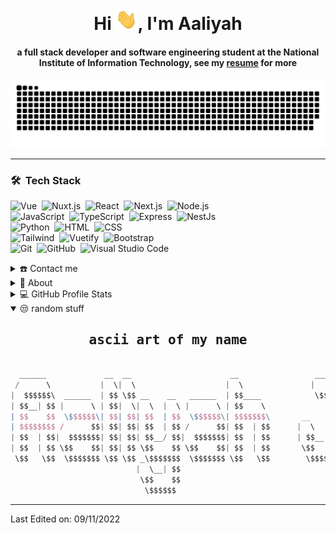 <div align="center">
<h1 align="center">Hi <img width="35" src="https://github.com/1999AZZAR/1999AZZAR/blob/main/resources/img/waving.gif">, I'm Aaliyah</h1>
<h4 align="center">a full stack developer and software engineering student at the National Institute of Information Technology, see my <a href="https://resume.io/r/DWk9ap56u" target="_blank">resume</a> for more</h4>
</div>

<div align="center">
  <a href="https://leeyah.vercel.app/" target="_blank">
  <img src="https://github.com/1999AZZAR/1999AZZAR/blob/main/resources/img/grid-snake.svg"
       alt="snake" /></a>
</div>

-----

### 🛠 &nbsp;Tech Stack

![Vue](https://img.shields.io/badge/-Vue-05122A?style=flat&logo=vue.js)&nbsp;
![Nuxt.js](https://img.shields.io/badge/-Nuxt.js-05122A?style=flat&logo=nuxt.js)&nbsp;
![React](https://img.shields.io/badge/-React-05122A?style=flat&logo=react)&nbsp;
![Next.js](https://img.shields.io/badge/-Next.js-05122A?style=flat&logo=next.js)&nbsp;
![Node.js](https://img.shields.io/badge/-Node.js-05122A?style=flat&logo=node.js)&nbsp;\
![JavaScript](https://img.shields.io/badge/-JavaScript-05122A?style=flat&logo=javascript)&nbsp;
![TypeScript](https://img.shields.io/badge/-Typescript-05122A?style=flat&logo=typescript)&nbsp;
![Express](https://img.shields.io/badge/-Express-05122A?style=flat&logo=express)&nbsp;
![NestJs](https://img.shields.io/badge/-NestJs-05122A?style=flat&logo=nestjs&logoColor=e0234e)\
![Python](https://img.shields.io/badge/-Python-05122A?style=flat&logo=python)&nbsp;
![HTML](https://img.shields.io/badge/-HTML-05122A?style=flat&logo=HTML5)&nbsp;
![CSS](https://img.shields.io/badge/-CSS-05122A?style=flat&logo=CSS3&logoColor=1572B6)\
![Tailwind](https://img.shields.io/badge/-Tailwind-05122A?style=flat&logo=tailwindcss&logoColor=38bdf8)&nbsp;
![Vuetify](https://img.shields.io/badge/-Vuetify-05122A?style=flat&logo=vuetify&logoColor=41B883)&nbsp;
![Bootstrap](https://img.shields.io/badge/-Bootstrap-05122A?style=flat&logo=bootstrap&logoColor=38bdf8)\
![Git](https://img.shields.io/badge/-Git-05122A?style=flat&logo=git)&nbsp;
![GitHub](https://img.shields.io/badge/-GitHub-05122A?style=flat&logo=github)&nbsp;
![Visual Studio Code](https://img.shields.io/badge/-Visual%20Studio%20Code-05122A?style=flat&logo=visual-studio-code&logoColor=007ACC)

<details>
  <summary>☎️ Contact me</summary>
<div>
  <samp>
    <h2 align="center">you can reach me on:</h2>
    <p align="center">
      <br/>
      <a href="https://www.linkedin.com/in/aaliyah-junaid-b541aa233" target="blank"><img align="center"
         src="https://img.shields.io/badge/linkedin-%231DA1F2.svg?style=for-the-badge&logo=linkedin&logoColor=white"
         alt="azzar" height="30"/></a>
      <a href="mailto:junaidaaliyah260@gmail.com" target="blank"><img align="center"
         src="https://img.shields.io/badge/gmail-EA4335.svg?style=for-the-badge&logo=gmail&logoColor=white"
         alt="azzar" height="30"/></a>
    </p>
  <p align="center">
<!--       <a href="https://wa.me/+2349054253327" target="blank"><img align="center"
         src="https://img.shields.io/badge/whatsapp-4B7F1.svg?style=for-the-badge&logo=whatsapp&logoColor=white"
         alt="azzar" height="30"/></a> -->
      <a href="https://twitter.com/JunaidAaliyah" target="blank"><img align="center"
         src="https://img.shields.io/badge/twitter-1DA1F2.svg?style=for-the-badge&logo=twitter&logoColor=white"
         alt="azzar" height="30"/></a>
      <br>
    </p>
  </samp>
</div>
</details>

<details>
  <summary>🧮 About</summary>
<div>
<samp>
<h2 align="center">About this Account</h2>
   <p align="center">
  <a href="https://leeyah.vercel.app/" target="blank"><img align="center" 
     src="https://komarev.com/ghpvc/?username=Leeyah-123&style=for-the-badge&label=PROFILE+VIEWS" height="25"
     alt="views count" /></a>
  <a href="https://leeyah.vercel.app/"><img align="center" 
     src="https://img.shields.io/website?down_message=offline&style=for-the-badge&up_message=online&url=https%3A%2F%2F1999azzar.github.io%2F1999AZZAR%2F" height="25"
     alt="website" /></a>
  </p>
  <p align="center">
  <a href="https://www.codefactor.io/repository/github/1999azzar/1999azzar/overview/main"><img align="center"
     src="https://www.codefactor.io/repository/github/1999azzar/1999azzar/badge/main" height="25"
     alt="CodeFactor" /></a>
  <a href="github.com/1999AZZAR" target="blank"><img align="center" 
     src="https://github.com/1999AZZAR/1999AZZAR/actions/workflows/pages/pages-build-deployment/badge.svg" height="25"
     alt="page built"/></a>
  </p>
 <p align="center">
  <a href="https://leeyah.vercel.app/" target="blank"><img align="center" 
     src="https://img.shields.io/github/license/Leeyah-123/Leeyah-123?color=purple&style=for-the-badge" height="25"
     alt="lisense" /></a>
  <a href="https://leeyah.vercel.app/"><img align="center"
     src="https://forthebadge.com/images/badges/works-on-my-machine.svg" height="25"
     alt="work on my machine" /></a>
 </p>
 </samp>
</div>
</details>
  
<details> 
  <summary>💻 GitHub Profile Stats</summary>
  <div>
  <samp>
    <h2 align="center"> Github stats </h2>
      <br/>
    <details open>
  <summary><h3>Languages</h3></summary>
            <p align="center">
        <a href="https://leeyah.vercel.app/">
          <img src="https://github-readme-stats.vercel.app/api/top-langs/?username=Leeyah-123&langs_count=6&theme=gruvbox&layout=compact&hide_border=true"
          alt="Leeyah-123 :: overall Top Langs " /></a>
      </p>
        <p align="center">
          <a href="https://leeyah.vercel.app/">
          <img width="45%" src="https://github-profile-summary-cards.vercel.app/api/cards/repos-per-language?username=Leeyah-123&theme=gruvbox&layout=compact&hide_border=true"
          alt="Leeyah-123 :: Top Langs by repo" />
          <img width="45%" src="https://github-profile-summary-cards.vercel.app/api/cards/most-commit-language?username=Leeyah-123&theme=gruvbox&layout=compact&hide_border=true"
          alt="Leeyah-123 :: Top Langs by commit" />
          </a>
        </p>
</details>
    <details open>
  <summary><h3>statistics</h3></summary>
        <p align="center">
          <a href="https://leeyah.vercel.app/">
          <img width="49.5%" src="https://github-readme-stats.vercel.app/api?username=Leeyah-123&show_icons=true&theme=gruvbox&hide_border=true" />
          <img width="49.5%" src="https://github-readme-streak-stats.herokuapp.com/?user=Leeyah-123&theme=gruvbox&hide_border=true" />
          </a>
       </p>
     <br>
     </samp>
  </div>    
 </details>
  
<details open>
  <summary>😒 random stuff</summary>
<div>
<samp>
<h2 align="center"> ascii art of my name </h2>
</samp>
</div>

```js

  ______             __  __                      __                 _____                                __        __ 
 /      \           |  \|  \                    |  \               |     \                              |  \      |  \
|  $$$$$$\  ______  | $$ \$$ __    __   ______  | $$____            \$$$$$ __    __  _______    ______   \$$  ____| $$
| $$__| $$ |      \ | $$|  \|  \  |  \ |      \ | $$    \             | $$|  \  |  \|       \  |      \ |  \ /      $$
| $$    $$  \$$$$$$\| $$| $$| $$  | $$  \$$$$$$\| $$$$$$$\       __   | $$| $$  | $$| $$$$$$$\  \$$$$$$\| $$|  $$$$$$$
| $$$$$$$$ /      $$| $$| $$| $$  | $$ /      $$| $$  | $$      |  \  | $$| $$  | $$| $$  | $$ /      $$| $$| $$  | $$
| $$  | $$|  $$$$$$$| $$| $$| $$__/ $$|  $$$$$$$| $$  | $$      | $$__| $$| $$__/ $$| $$  | $$|  $$$$$$$| $$| $$__| $$
| $$  | $$ \$$    $$| $$| $$ \$$    $$ \$$    $$| $$  | $$       \$$    $$ \$$    $$| $$  | $$ \$$    $$| $$ \$$    $$
 \$$   \$$  \$$$$$$$ \$$ \$$ _\$$$$$$$  \$$$$$$$ \$$   \$$        \$$$$$$   \$$$$$$  \$$   \$$  \$$$$$$$ \$$  \$$$$$$$
                            |  \__| $$                                                                                
                             \$$    $$                                                                                
                              \$$$$$$                                                                                 

```
</details>

-----
Last Edited on: 09/11/2022

